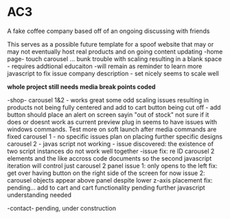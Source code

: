 # AC3
A fake coffee company based off of an ongoing discussing with friends

This serves as a possible future template for a spoof website that may or may not eventually host real products and on going content updating
-home page-
  touch carousel ... bunk trouble with scaling resulting in a blank space 
      - requires addtional educaiton
      -will remain as reminder to learn more javascript to fix issue
  company description
       - set nicely seems to scale well
 
 **whole project still needs media break points coded**
  
-shop-
    carousel 1&2
      - works great some odd scaling issues resulting in products not being fully centered and add to cart button being cut off
      - add button should place an alert on screen sayin "out of stock" not sure if it does or doesnt work as current preview plug in seems to have issues with windows           commands. Test more on soft launch after media commands are fixed
    carousel 1
      - no specific issues plan on placing further specific designs 
     carousel 2
     - javas script not working
          - issue discovered: the existence of two script instances do not work well together
                    -issue fix: re ID carousel 2 elements and the like accross code documents so the second javascript iteration will control just carousel 2
     panel
       issue 1: only opens to the left 
        fix: get over having button on the right side of the screen for now
        issue 2: carousel objects appear above panel despite lower z-axis placement
          fix: pending...
      add to cart and cart functionality
        pending further javascript understanding needed
        
-contact-
       pending, under construction
     
      
  
